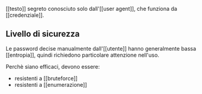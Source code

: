 [[testo]] segreto conosciuto solo dall'[[user agent]], che funziona da [[credenziale]].

## Livello di sicurezza

Le password decise manualmente dall'[[utente]] hanno generalmente bassa [[entropia]], quindi richiedono particolare attenzione nell'uso.

Perchè siano efficaci, devono essere:

- resistenti a [[bruteforce]]
- resistenti a [[enumerazione]]

